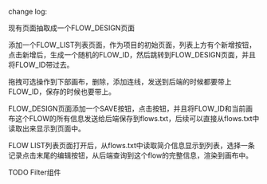 change log:

现有页面抽取成一个FLOW_DESIGN页面

添加一个FLOW_LIST列表页面，作为项目的初始页面，列表上方有个新增按钮，点击新增后，生成一个随机的FLOW_ID，然后跳转到FLOW_DESIGN页面，并且将FLOW_ID带过去。

拖拽可选操作到下部画布，删除，添加连线，发送到后端的时候都要带上FLOW_ID，保存的时候也要带上。

FLOW_DESIGN页面添加一个SAVE按钮，点击按钮，并且将FLOW_ID和当前画布这个FLOW的所有信息发送给后端保存到flows.txt，后续可以直接从flows.txt中读取出来显示到页面中。

FLOW LIST列表页面打开后，从flows.txt中读取简介信息显示到列表，选择一条记录点击末尾的编辑按钮，从后端查询到这个flow的完整信息，渲染到画布中。

TODO
Filter组件